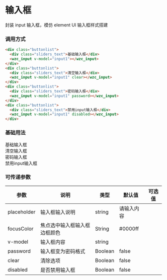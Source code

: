 # 输入框

封装 input 输入框，模仿 element UI 输入框样式搭建

### 调用方式

```html
<div class="buttonlist">
  <div class="sliders_text">基础输入框</div>
  <wzc_input v-model="input1"></wzc_input>
</div>
<div class="buttonlist">
  <div class="sliders_text">清空输入框</div>
  <wzc_input v-model="input1" clear></wzc_input>
</div>
<div class="buttonlist">
  <div class="sliders_text">密码输入框</div>
  <wzc_input v-model="input1" password></wzc_input>
</div>
<div class="buttonlist">
  <div class="sliders_text">禁用input输入框</div>
  <wzc_input v-model="input1" disabled></wzc_input>
</div>
```

### 基础用法

<div class="UiShow">
    <div class="buttonlist" > 
    <div class="sliders_text"  > 基础输入框 </div>
    <wzc_input v-model="input1"></wzc_input>     
    </div> 
    <div class="buttonlist"> 
    <div class="sliders_text"  > 清空输入框 </div>
    <wzc_input v-model="input1" clear></wzc_input>     
    </div> 
    <div class="buttonlist"> 
    <div class="sliders_text"  > 密码输入框 </div>
    <wzc_input v-model="input1" password></wzc_input>     
    </div> 
    <div class="buttonlist"> 
    <div class="sliders_text"  > 禁用input输入框 </div>
    <wzc_input v-model="input1" disabled></wzc_input>     
    </div> 
</div>

### 可传递参数

| 参数        | 说明                         | 类型    | 默认值     | 可选值 |
| ----------- | ---------------------------- | ------- | ---------- | ------ |
| placeholder | 输入框输入说明               | string  | 请输入内容 |        |
| focusColor  | 焦点选中输入框输入框边框颜色 | String  | #0000ff    |        |
| v-model     | 输入框内容                   | string  |            |        |
| password    | 输入框变为密码格式           | Boolean | false      |        |
| clear       | 清除选项                     | Boolean | false      |        |
| disabled    | 是否禁用输入框               | Boolean | false      |        |

<br/>

